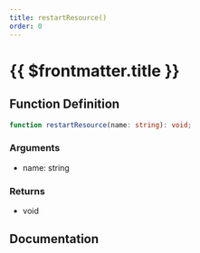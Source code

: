 ```yaml
---
title: restartResource()
order: 0
---
```


# {{ $frontmatter.title }}

<!--@include: ./restartResource_partial_header.md-->

## Function Definition

```ts
function restartResource(name: string): void;
```

### Arguments

* name: string

### Returns

* void

## Documentation

<!--@include: ./restartResource_partial_footer.md-->
